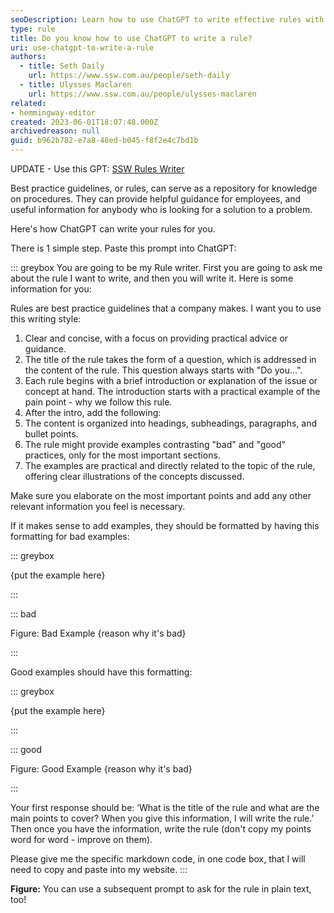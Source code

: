 ```yaml
---
seoDescription: Learn how to use ChatGPT to write effective rules with this step-by-step guide, perfect for creating best practice guidelines.
type: rule
title: Do you know how to use ChatGPT to write a rule?
uri: use-chatgpt-to-write-a-rule
authors:
  - title: Seth Daily
    url: https://www.ssw.com.au/people/seth-daily
  - title: Ulysses Maclaren
    url: https://www.ssw.com.au/people/ulysses-maclaren
related:
- hemmingway-editor
created: 2023-06-01T18:07:48.000Z
archivedreason: null
guid: b962b782-e7a8-48ed-b045-f8f2e4c7bd1b
---
```

UPDATE - Use this GPT: [SSW Rules Writer](https://chat.openai.com/g/g-cOvrRzEnU-ssw-rules-writer)

Best practice guidelines, or rules, can serve as a repository for knowledge on procedures. They can provide helpful guidance for employees, and useful information for anybody who is looking for a solution to a problem.

Here's how ChatGPT can write your rules for you.

<!--endintro-->

There is 1 simple step. Paste this prompt into ChatGPT:

::: greybox
You are going to be my Rule writer. First you are going to ask me about the rule I want to write, and then you will write it. Here is some information for you:

Rules are best practice guidelines that a company makes. I want you to use this writing style:  

1. Clear and concise, with a focus on providing practical advice or guidance.  
2. The title of the rule takes the form of a question, which is addressed in the content of the rule. This question always starts with "Do you...".
3. Each rule begins with a brief introduction or explanation of the issue or concept at hand. The introduction starts with a practical example of the pain point - why we follow this rule.
4. After the intro, add the following:
5. The content is organized into headings, subheadings, paragraphs, and bullet points.
6. The rule might provide examples contrasting "bad" and "good" practices, only for the most important sections.
7. The examples are practical and directly related to the topic of the rule, offering clear illustrations of the concepts discussed.  

Make sure you elaborate on the most important points and add any other relevant information you feel is necessary.  

If it makes sense to add examples, they should be formatted by having this formatting for bad examples:

::: greybox

{put the example here}

:::

::: bad

Figure: Bad Example {reason why it's bad}

:::

Good examples should have this formatting:

::: greybox

{put the example here}

:::

::: good

Figure: Good Example {reason why it's bad}

:::

Your first response should be: ‘What is the title of the rule and what are the main points to cover? When you give this information, I will write the rule.’ Then once you have the information, write the rule (don't copy my points word for word - improve on them).

Please give me the specific markdown code, in one code box, that I will need to copy and paste into my website.
:::

**Figure:** You can use a subsequent prompt to ask for the rule in plain text, too!
